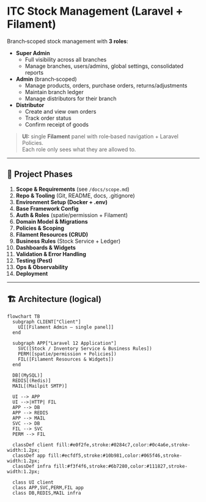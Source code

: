 # ITC Stock Management (Laravel + Filament)

Branch‑scoped stock management with **3 roles**:

- **Super Admin**  
  - Full visibility across all branches  
  - Manage branches, users/admins, global settings, consolidated reports
- **Admin** (branch‑scoped)  
  - Manage products, orders, purchase orders, returns/adjustments  
  - Maintain branch ledger  
  - Manage distributors for their branch
- **Distributor**  
  - Create and view own orders  
  - Track order status  
  - Confirm receipt of goods

> **UI:** single **Filament** panel with role‑based navigation + Laravel Policies.  
> Each role only sees what they are allowed to.

---

## 🚀 Project Phases

1. **Scope & Requirements** (see `/docs/scope.md`)  
2. **Repo & Tooling** (Git, README, docs, .gitignore)  
3. **Environment Setup (Docker + .env)**  
4. **Base Framework Config**  
5. **Auth & Roles** (spatie/permission + Filament)  
6. **Domain Model & Migrations**  
7. **Policies & Scoping**  
8. **Filament Resources (CRUD)**  
9. **Business Rules** (Stock Service + Ledger)  
10. **Dashboards & Widgets**  
11. **Validation & Error Handling**  
12. **Testing (Pest)**  
13. **Ops & Observability**  
14. **Deployment**

---

## 🏗 Architecture (logical)

```mermaid
flowchart TB
  subgraph CLIENT["Client"]
    UI[[Filament Admin — single panel]]
  end

  subgraph APP["Laravel 12 Application"]
    SVC([Stock / Inventory Service & Business Rules])
    PERM([spatie/permission + Policies])
    FIL([Filament Resources & Widgets])
  end

  DB[(MySQL)]
  REDIS[(Redis)]
  MAIL[(Mailpit SMTP)]

  UI --> APP
  UI -->|HTTP| FIL
  APP --> DB
  APP --> REDIS
  APP --> MAIL
  SVC --> DB
  FIL --> SVC
  PERM --> FIL

  classDef client fill:#e0f2fe,stroke:#0284c7,color:#0c4a6e,stroke-width:1.2px;
  classDef app fill:#ecfdf5,stroke:#10b981,color:#065f46,stroke-width:1.2px;
  classDef infra fill:#f3f4f6,stroke:#6b7280,color:#111827,stroke-width:1.2px;

  class UI client
  class APP,SVC,PERM,FIL app
  class DB,REDIS,MAIL infra
